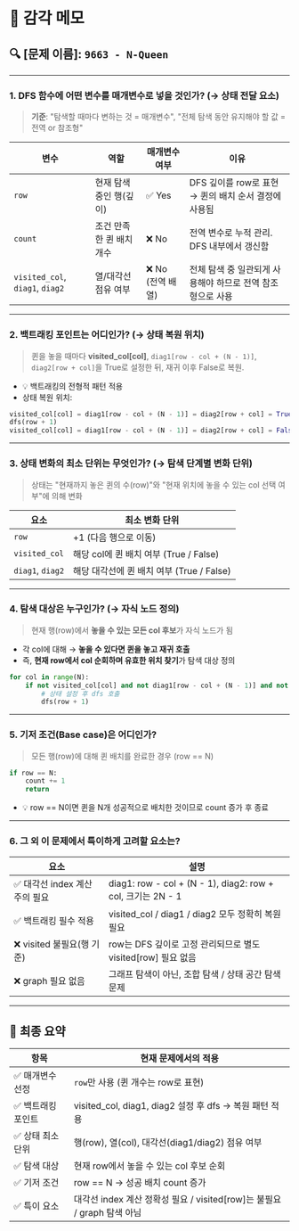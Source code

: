 # 📌 감각 메모

## 🔍 \[문제 이름]: `9663 - N-Queen`

---

### 1. **DFS 함수에 어떤 변수를 매개변수로 넣을 것인가? (→ 상태 전달 요소)**

> **기준**: "탐색할 때마다 변하는 것 = 매개변수", "전체 탐색 동안 유지해야 할 값 = 전역 or 참조형"

| 변수                            | 역할                     | 매개변수 여부     | 이유                                                       |
| ------------------------------- | ------------------------ | ----------------- | ---------------------------------------------------------- |
| `row`                           | 현재 탐색 중인 행(깊이)  | ✅ Yes            | DFS 깊이를 row로 표현 → 퀸의 배치 순서 결정에 사용됨       |
| `count`                         | 조건 만족한 퀸 배치 개수 | ❌ No             | 전역 변수로 누적 관리. DFS 내부에서 갱신함                 |
| `visited_col`, `diag1`, `diag2` | 열/대각선 점유 여부      | ❌ No (전역 배열) | 전체 탐색 중 일관되게 사용해야 하므로 전역 참조형으로 사용 |

---

### 2. **백트래킹 포인트는 어디인가? (→ 상태 복원 위치)**

> 퀸을 놓을 때마다 **visited_col\[col]**, `diag1[row - col + (N - 1)]`, `diag2[row + col]`을 True로 설정한 뒤, 재귀 이후 False로 복원.

- 💡 백트래킹의 전형적 패턴 적용
- 상태 복원 위치:

```python
visited_col[col] = diag1[row - col + (N - 1)] = diag2[row + col] = True
dfs(row + 1)
visited_col[col] = diag1[row - col + (N - 1)] = diag2[row + col] = False
```

---

### 3. **상태 변화의 최소 단위는 무엇인가? (→ 탐색 단계별 변화 단위)**

> 상태는 "현재까지 놓은 퀸의 수(row)"와 "현재 위치에 놓을 수 있는 col 선택 여부"에 의해 변화

| 요소             | 최소 변화 단위                            |
| ---------------- | ----------------------------------------- |
| `row`            | +1 (다음 행으로 이동)                     |
| `visited_col`    | 해당 col에 퀸 배치 여부 (True / False)    |
| `diag1`, `diag2` | 해당 대각선에 퀸 배치 여부 (True / False) |

---

### 4. **탐색 대상은 누구인가? (→ 자식 노드 정의)**

> 현재 행(row)에서 **놓을 수 있는 모든 col 후보**가 자식 노드가 됨

- 각 col에 대해 → **놓을 수 있다면 퀸을 놓고 재귀 호출**
- 즉, **현재 row에서 col 순회하며 유효한 위치 찾기**가 탐색 대상 정의

```python
for col in range(N):
    if not visited_col[col] and not diag1[row - col + (N - 1)] and not diag2[row + col]:
        # 상태 설정 후 dfs 호출
        dfs(row + 1)
```

---

### 5. **기저 조건(Base case)은 어디인가?**

> 모든 행(row)에 대해 퀸 배치를 완료한 경우 (row == N)

```python
if row == N:
    count += 1
    return
```

- 💡 row == N이면 퀸을 N개 성공적으로 배치한 것이므로 count 증가 후 종료

---

### 6. **그 외 이 문제에서 특이하게 고려할 요소는?**

| 요소                           | 설명                                                          |
| ------------------------------ | ------------------------------------------------------------- |
| ✅ 대각선 index 계산 주의 필요 | diag1: row - col + (N - 1), diag2: row + col, 크기는 2N - 1   |
| ✅ 백트래킹 필수 적용          | visited_col / diag1 / diag2 모두 정확히 복원 필요             |
| ❌ visited 불필요(행 기준)     | row는 DFS 깊이로 고정 관리되므로 별도 visited\[row] 필요 없음 |
| ❌ graph 필요 없음             | 그래프 탐색이 아닌, 조합 탐색 / 상태 공간 탐색 문제           |

---

## 🏁 최종 요약

| 항목               | 현재 문제에서의 적용                                                     |
| ------------------ | ------------------------------------------------------------------------ |
| ✅ 매개변수 선정   | `row`만 사용 (퀸 개수는 row로 표현)                                      |
| ✅ 백트래킹 포인트 | visited_col, diag1, diag2 설정 후 dfs → 복원 패턴 적용                   |
| ✅ 상태 최소 단위  | 행(row), 열(col), 대각선(diag1/diag2) 점유 여부                          |
| ✅ 탐색 대상       | 현재 row에서 놓을 수 있는 col 후보 순회                                  |
| ✅ 기저 조건       | row == N → 성공 배치 count 증가                                          |
| ✅ 특이 요소       | 대각선 index 계산 정확성 필요 / visited\[row]는 불필요 / graph 탐색 아님 |
